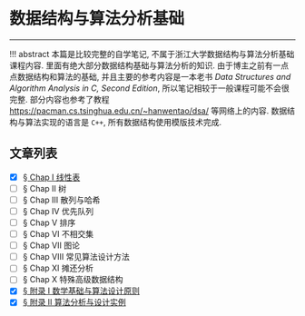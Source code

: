 # 数据结构与算法分析基础
---
!!! abstract
	本篇是比较完整的自学笔记, 不属于浙江大学数据结构与算法分析基础课程内容. 里面有绝大部分数据结构基础与算法分析的知识. 由于博主之前有一点点数据结构和算法的基础, 并且主要的参考内容是一本老书 *Data Structures and Algorithm Analysis in C, Second Edition*, 所以笔记相较于一般课程可能不会很完整. 部分内容也参考了教程 <https://pacman.cs.tsinghua.edu.cn/~hanwentao/dsa/> 等网络上的内容. 数据结构与算法实现的语言是 `C++`, 所有数据结构使用模版技术完成.

## 文章列表

- [x] [§ Chap I      线性表](array.md)
- [ ] § Chap II     树
- [ ] § Chap III    散列与哈希
- [ ] § Chap IV   优先队列
- [ ] § Chap V     排序
- [ ] § Chap VI    不相交集
- [ ] § Chap VII   图论
- [ ] § Chap VIII  常见算法设计方法
- [ ] § Chap XI    摊还分析
- [ ] § Chap X     特殊高级数据结构
- [x] [§ 附录 I        数学基础与算法设计原则](appendix1.md)
- [x] [§ 附录 II       算法分析与设计实例](appendix2.md)
